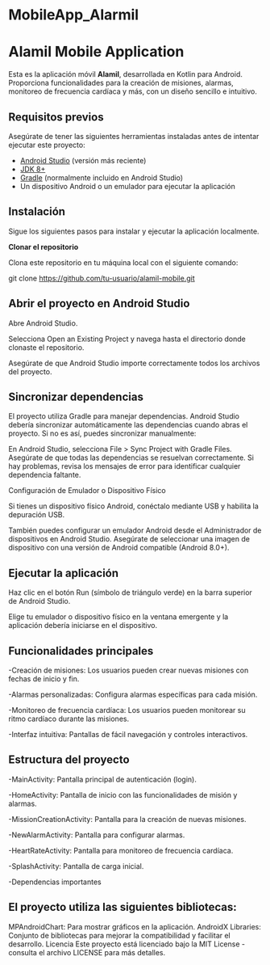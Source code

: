 # MobileApp_Alarmil


# Alamil Mobile Application

Esta es la aplicación móvil **Alamil**, desarrollada en Kotlin para Android. Proporciona funcionalidades para la creación de misiones, alarmas, monitoreo de frecuencia cardíaca y más, con un diseño sencillo e intuitivo.

## Requisitos previos

Asegúrate de tener las siguientes herramientas instaladas antes de intentar ejecutar este proyecto:

- [Android Studio](https://developer.android.com/studio) (versión más reciente)
- [JDK 8+](https://www.oracle.com/java/technologies/javase-downloads.html)
- [Gradle](https://gradle.org/install/) (normalmente incluido en Android Studio)
- Un dispositivo Android o un emulador para ejecutar la aplicación

## Instalación

Sigue los siguientes pasos para instalar y ejecutar la aplicación localmente.

**Clonar el repositorio**

Clona este repositorio en tu máquina local con el siguiente comando:

git clone https://github.com/tu-usuario/alamil-mobile.git

## Abrir el proyecto en Android Studio

Abre Android Studio.

Selecciona Open an Existing Project y navega hasta el directorio donde clonaste el repositorio.

Asegúrate de que Android Studio importe correctamente todos los archivos del proyecto.

## Sincronizar dependencias

El proyecto utiliza Gradle para manejar dependencias. Android Studio debería sincronizar automáticamente las dependencias cuando abras el proyecto. Si no es así, puedes sincronizar manualmente:

En Android Studio, selecciona File > Sync Project with Gradle Files.
Asegúrate de que todas las dependencias se resuelvan correctamente. Si hay problemas, revisa los mensajes de error para identificar cualquier dependencia faltante.

Configuración de Emulador o Dispositivo Físico

Si tienes un dispositivo físico Android, conéctalo mediante USB y habilita la depuración USB.

También puedes configurar un emulador Android desde el Administrador de dispositivos en Android Studio. Asegúrate de seleccionar una imagen de dispositivo con una versión de Android compatible (Android 8.0+).

## Ejecutar la aplicación

Haz clic en el botón Run (símbolo de triángulo verde) en la barra superior de Android Studio.

Elige tu emulador o dispositivo físico en la ventana emergente y la aplicación debería iniciarse en el dispositivo.

## Funcionalidades principales
-Creación de misiones: Los usuarios pueden crear nuevas misiones con fechas de inicio y fin.

-Alarmas personalizadas: Configura alarmas específicas para cada misión.

-Monitoreo de frecuencia cardíaca: Los usuarios pueden monitorear su ritmo cardíaco durante las misiones.

-Interfaz intuitiva: Pantallas de fácil navegación y controles interactivos.

## Estructura del proyecto

-MainActivity: Pantalla principal de autenticación (login).

-HomeActivity: Pantalla de inicio con las funcionalidades de misión y alarmas.

-MissionCreationActivity: Pantalla para la creación de nuevas misiones.

-NewAlarmActivity: Pantalla para configurar alarmas.

-HeartRateActivity: Pantalla para monitoreo de frecuencia cardíaca.

-SplashActivity: Pantalla de carga inicial.

-Dependencias importantes

## El proyecto utiliza las siguientes bibliotecas:

MPAndroidChart: Para mostrar gráficos en la aplicación.
AndroidX Libraries: Conjunto de bibliotecas para mejorar la compatibilidad y facilitar el desarrollo.
Licencia
Este proyecto está licenciado bajo la MIT License - consulta el archivo LICENSE para más detalles.
